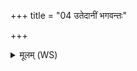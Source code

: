 +++
title = "04 उतेदानीं भगवन्तः"

+++
<details><summary>मूलम् (WS)</summary>

उतेदानीं भगवन्तः स्यामोत प्रपित्व उत मध्ये अह्नाम् ।  
उतोदिते मघवन् सूर्ये वयं देवानां सुमतौ स्याम ॥ ४ ॥
</details>